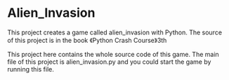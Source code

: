 # Alien_Invasion
This project creates a game called alien_invasion with Python. The source of this project is in the book 《Python Crash Course》3th

This project here contains the whole source code of this game. The main file of this project is alien_invasion.py and you could start the game by running this file.

